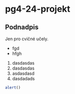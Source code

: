 # pg4-24-projekt
## Podnadpis

Jen pro cvičné učely.
- fgd
- hfgh

1. dasdasdas
2. dasdasdas
3. asdasdasd
4. dasdadads


``` js
alert()
```
